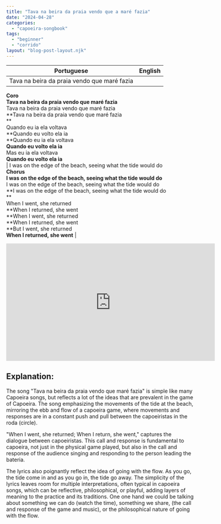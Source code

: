 ```yaml
---
title: "Tava na beira da praia vendo que a maré fazia"
date: "2024-04-28"
categories: 
  - "capoeira-songbook"
tags: 
  - "beginner"
  - "corrido"
layout: "blog-post-layout.njk"
---
```


| Portuguese | English |
| --- | --- |
| Tava na beira da praia vendo que maré fazia  
**Coro  
Tava na beira da praia vendo que maré fazia**  
Tava na beira da praia vendo que maré fazia  
**Tava na beira da praia vendo que maré fazia  
**  
Quando eu ia ela voltava  
**Quando eu volto ela ia  
**Quando eu ia ela voltava  
**Quando eu volto ela ia**  
Mas eu ia ela voltava  
**Quando eu volto ela ia**  
 | I was on the edge of the beach, seeing what the tide would do  
**Chorus  
I was on the edge of the beach, seeing what the tide would do**  
I was on the edge of the beach, seeing what the tide would do  
**I was on the edge of the beach, seeing what the tide would do  
**  
When I went, she returned  
**When I returned, she went  
**When I went, she returned  
**When I returned, she went  
**But I went, she returned  
**When I returned, she went** |

<iframe width="560" height="315" src="https://www.youtube.com/embed/qtbs5qWPLF4" title="YouTube video player" frameborder="0" allow="accelerometer; autoplay; clipboard-write; encrypted-media; gyroscope; picture-in-picture" allowfullscreen></iframe>

## **Explanation:**

The song "Tava na beira da praia vendo que maré fazia" is simple like many Capoeira songs, but reflects a lot of the ideas that are prevalent in the game of Capoeira. The song emphasizing the movements of the tide at the beach, mirroring the ebb and flow of a capoeira game, where movements and responses are in a constant push and pull between the capoeiristas in the roda (circle).

"When I went, she returned; When I return, she went," captures the dialogue between capoeiristas. This call and response is fundamental to capoeira, not just in the physical game played, but also in the call and response of the audience singing and responding to the person leading the bateria.

The lyrics also poignantly reflect the idea of going with the flow. As you go, the tide come in and as you go in, the tide go away. The simplicity of the lyrics leaves room for multiple interpretations, often typical in capoeira songs, which can be reflective, philosophical, or playful, adding layers of meaning to the practice and its traditions. One one hand we could be talking about something we can do (watch the time), something we share, (the call and response of the game and music), or the philosophical nature of going with the flow.
